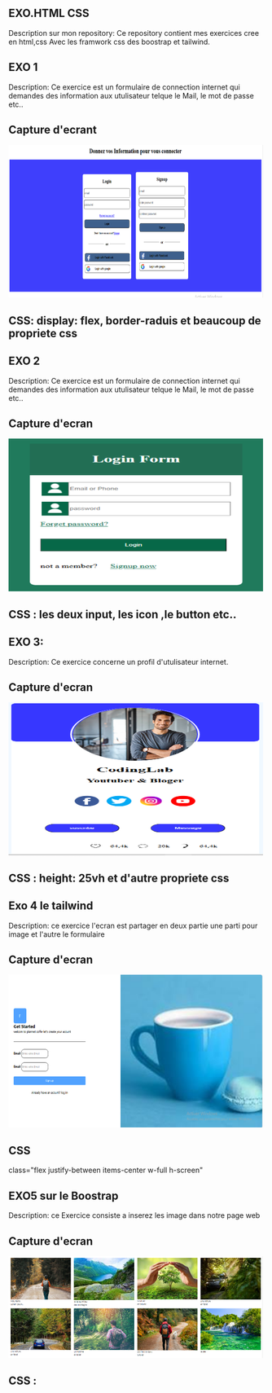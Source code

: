 ## EXO.HTML CSS
Description sur mon repository: Ce repository contient  mes exercices cree en html,css Avec les framwork css des boostrap et tailwind.
## EXO 1
Description: Ce exercice est un formulaire de connection internet qui demandes des information aux utulisateur telque le Mail, le mot de passe etc..
## Capture d'ecrant  
<img src="Capture-d'ecran/exo1.png" alt="exo1" width="500" height="300">

## CSS: display: flex, border-raduis et beaucoup de propriete css

## EXO 2
Description: Ce exercice est un formulaire de connection internet qui demandes des information aux utulisateur telque le Mail, le mot de passe etc..
## Capture d'ecran 
 <img src="Capture-d'ecran/imgexo2.PNG" alt="exo1" width="500" height="300">
 
 ## CSS : les deux input, les icon ,le button etc..

 ## EXO 3:
 Description: Ce exercice concerne un profil d'utulisateur internet.

 ## Capture d'ecran
 <img src="Capture-d'ecran/Captureexo3.PNG" alt="exo1" width="500" height="300">
 
 ## CSS : height: 25vh et d'autre propriete css
 
 ## Exo 4 le tailwind
 Description: ce exercice l'ecran est partager en deux partie une parti pour image et l'autre le formulaire
 
 ## Capture d'ecran
 <img src="Capture-d'ecran/exos sur tailwind.PNG" alt="exo1" width="500" height="300">
 
 ## CSS 
  class="flex justify-between items-center w-full h-screen"

  ## EXO5 sur le Boostrap
  Description: ce Exercice consiste a inserez les image dans notre page web
  ## Capture d'ecran
 <img src="Capture-d'ecran\CaptureEXOboostrap.PNG" alt="exo1" width="500" 
 height="200">
 
 ## CSS : <div class=" container-fluid row row-cols-1 row-cols-sm-2 row-cols-md-3 row-cols-lg-4 p-3 mx-3">
 
 






